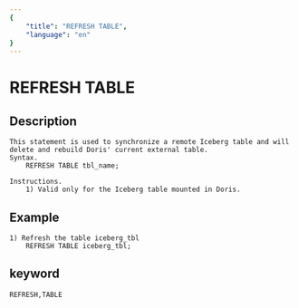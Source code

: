 ```yaml
---
{
    "title": "REFRESH TABLE",
    "language": "en"
}
---
```


<!-- 
Licensed to the Apache Software Foundation (ASF) under one
or more contributor license agreements.  See the NOTICE file
distributed with this work for additional information
regarding copyright ownership.  The ASF licenses this file
to you under the Apache License, Version 2.0 (the
"License"); you may not use this file except in compliance
with the License.  You may obtain a copy of the License at

  http://www.apache.org/licenses/LICENSE-2.0

Unless required by applicable law or agreed to in writing,
software distributed under the License is distributed on an
"AS IS" BASIS, WITHOUT WARRANTIES OR CONDITIONS OF ANY
KIND, either express or implied.  See the License for the
specific language governing permissions and limitations
under the License.
-->

# REFRESH TABLE

## Description

    This statement is used to synchronize a remote Iceberg table and will delete and rebuild Doris' current external table.
    Syntax.
        REFRESH TABLE tbl_name;

    Instructions.
        1) Valid only for the Iceberg table mounted in Doris.
        
## Example

    1) Refresh the table iceberg_tbl
        REFRESH TABLE iceberg_tbl;

## keyword

    REFRESH,TABLE
